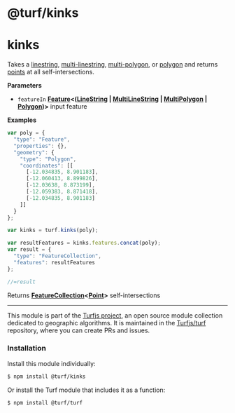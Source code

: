 # @turf/kinks

# kinks

Takes a [linestring](http://geojson.org/geojson-spec.html#linestring), [multi-linestring](http://geojson.org/geojson-spec.html#multilinestring), [multi-polygon](http://geojson.org/geojson-spec.html#multipolygon), or [polygon](http://geojson.org/geojson-spec.html#polygon) and returns [points](http://geojson.org/geojson-spec.html#point) at all self-intersections.

**Parameters**

-   `featureIn` **[Feature](http://geojson.org/geojson-spec.html#feature-objects)&lt;([LineString](http://geojson.org/geojson-spec.html#linestring) \| [MultiLineString](http://geojson.org/geojson-spec.html#multilinestring) \| [MultiPolygon](http://geojson.org/geojson-spec.html#multipolygon) \| [Polygon](http://geojson.org/geojson-spec.html#polygon))>** input feature

**Examples**

```javascript
var poly = {
  "type": "Feature",
  "properties": {},
  "geometry": {
    "type": "Polygon",
    "coordinates": [[
      [-12.034835, 8.901183],
      [-12.060413, 8.899826],
      [-12.03638, 8.873199],
      [-12.059383, 8.871418],
      [-12.034835, 8.901183]
    ]]
  }
};

var kinks = turf.kinks(poly);

var resultFeatures = kinks.features.concat(poly);
var result = {
  "type": "FeatureCollection",
  "features": resultFeatures
};

//=result
```

Returns **[FeatureCollection](http://geojson.org/geojson-spec.html#feature-collection-objects)&lt;[Point](http://geojson.org/geojson-spec.html#point)>** self-intersections

<!-- This file is automatically generated. Please don't edit it directly:
if you find an error, edit the source file (likely index.js), and re-run
./scripts/generate-readmes in the turf project. -->

---

This module is part of the [Turfjs project](http://turfjs.org/), an open source
module collection dedicated to geographic algorithms. It is maintained in the
[Turfjs/turf](https://github.com/Turfjs/turf) repository, where you can create
PRs and issues.

### Installation

Install this module individually:

```sh
$ npm install @turf/kinks
```

Or install the Turf module that includes it as a function:

```sh
$ npm install @turf/turf
```
